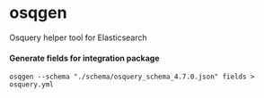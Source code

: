 # osqgen
Osquery helper tool for Elasticsearch 


#### Generate fields for integration package

```
osqgen --schema "./schema/osquery_schema_4.7.0.json" fields > osquery.yml
```